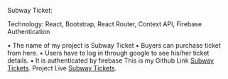 
Subway Ticket:

Technology: React, Bootstrap, React Router, Context API, Firebase Authentication

•	The name of my project is Subway Ticket
•	Buyers can purchase ticket from here.
•	Users have to log in through google to see his/her ticket details.
•	It is authenticated by firebase
This is my Github Link  [Subway Tickets](https://github.com/mahmudshumit/Subway-Ticket).
Project Live  [Subway Tickets](https://subway-tickets.web.app/home).



